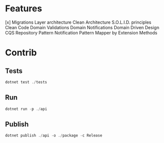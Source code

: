 # Features
[x] Migrations
Layer architecture
Clean Architecture
S.O.L.I.D. principles
Clean Code
Domain Validations
Domain Notifications
Domain Driven Design
CQS
Repository Pattern
Notification Pattern
Mapper by Extension Methods

# Contrib

## Tests
```powershell
dotnet test ./tests
```
## Run
```powershell
dotnet run -p ./api
```
## Publish
```powershell
dotnet publish ./api -o ./package -c Release
```
